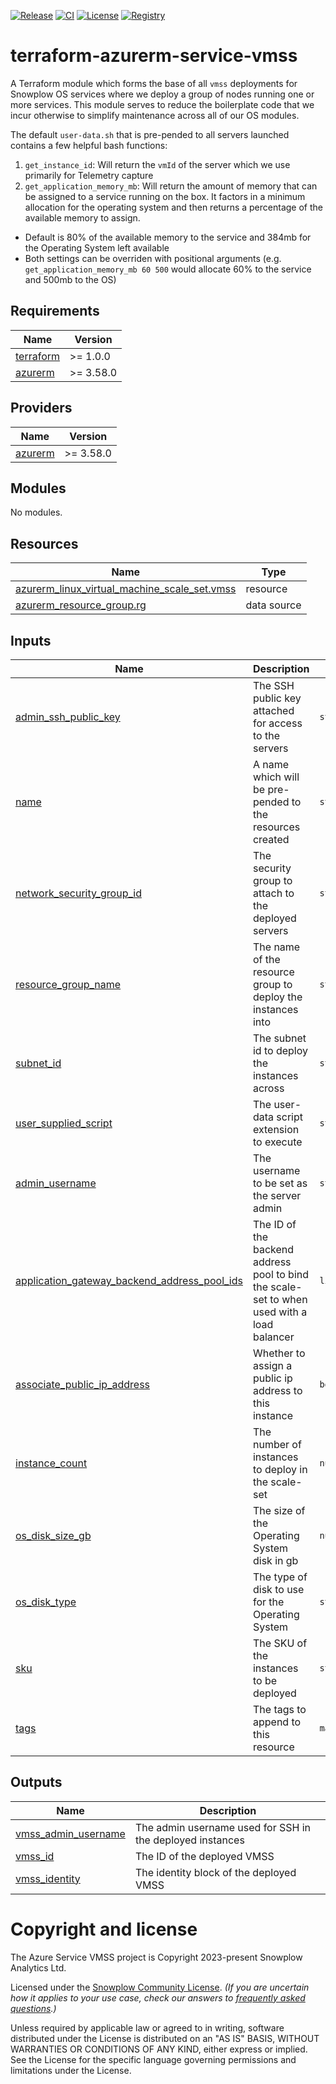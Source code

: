 [![Release][release-image]][release] [![CI][ci-image]][ci] [![License][license-image]][license] [![Registry][registry-image]][registry]

# terraform-azurerm-service-vmss

A Terraform module which forms the base of all `vmss` deployments for Snowplow OS services where we deploy a group of nodes running one or more services.  This module serves to reduce the boilerplate code that we incur otherwise to simplify maintenance across all of our OS modules.

The default `user-data.sh` that is pre-pended to all servers launched contains a few helpful bash functions:

1. `get_instance_id`: Will return the `vmId` of the server which we use primarily for Telemetry capture
2. `get_application_memory_mb`: Will return the amount of memory that can be assigned to a service running on the box.  It factors in a minimum allocation for the operating system and then returns a percentage of the available memory to assign.
  - Default is 80% of the available memory to the service and 384mb for the Operating System left available
  - Both settings can be overriden with positional arguments (e.g. `get_application_memory_mb 60 500` would allocate 60% to the service and 500mb to the OS)

## Requirements

| Name | Version |
|------|---------|
| <a name="requirement_terraform"></a> [terraform](#requirement\_terraform) | >= 1.0.0 |
| <a name="requirement_azurerm"></a> [azurerm](#requirement\_azurerm) | >= 3.58.0 |

## Providers

| Name | Version |
|------|---------|
| <a name="provider_azurerm"></a> [azurerm](#provider\_azurerm) | >= 3.58.0 |

## Modules

No modules.

## Resources

| Name | Type |
|------|------|
| [azurerm_linux_virtual_machine_scale_set.vmss](https://registry.terraform.io/providers/hashicorp/azurerm/latest/docs/resources/linux_virtual_machine_scale_set) | resource |
| [azurerm_resource_group.rg](https://registry.terraform.io/providers/hashicorp/azurerm/latest/docs/data-sources/resource_group) | data source |

## Inputs

| Name | Description | Type | Default | Required |
|------|-------------|------|---------|:--------:|
| <a name="input_admin_ssh_public_key"></a> [admin\_ssh\_public\_key](#input\_admin\_ssh\_public\_key) | The SSH public key attached for access to the servers | `string` | n/a | yes |
| <a name="input_name"></a> [name](#input\_name) | A name which will be pre-pended to the resources created | `string` | n/a | yes |
| <a name="input_network_security_group_id"></a> [network\_security\_group\_id](#input\_network\_security\_group\_id) | The security group to attach to the deployed servers | `string` | n/a | yes |
| <a name="input_resource_group_name"></a> [resource\_group\_name](#input\_resource\_group\_name) | The name of the resource group to deploy the instances into | `string` | n/a | yes |
| <a name="input_subnet_id"></a> [subnet\_id](#input\_subnet\_id) | The subnet id to deploy the instances across | `string` | n/a | yes |
| <a name="input_user_supplied_script"></a> [user\_supplied\_script](#input\_user\_supplied\_script) | The user-data script extension to execute | `string` | n/a | yes |
| <a name="input_admin_username"></a> [admin\_username](#input\_admin\_username) | The username to be set as the server admin | `string` | `"snowplow"` | no |
| <a name="input_application_gateway_backend_address_pool_ids"></a> [application\_gateway\_backend\_address\_pool\_ids](#input\_application\_gateway\_backend\_address\_pool\_ids) | The ID of the backend address pool to bind the scale-set to when used with a load balancer | `list(string)` | `[]` | no |
| <a name="input_associate_public_ip_address"></a> [associate\_public\_ip\_address](#input\_associate\_public\_ip\_address) | Whether to assign a public ip address to this instance | `bool` | `true` | no |
| <a name="input_instance_count"></a> [instance\_count](#input\_instance\_count) | The number of instances to deploy in the scale-set | `number` | `1` | no |
| <a name="input_os_disk_size_gb"></a> [os\_disk\_size\_gb](#input\_os\_disk\_size\_gb) | The size of the Operating System disk in gb | `number` | `30` | no |
| <a name="input_os_disk_type"></a> [os\_disk\_type](#input\_os\_disk\_type) | The type of disk to use for the Operating System | `string` | `"StandardSSD_LRS"` | no |
| <a name="input_sku"></a> [sku](#input\_sku) | The SKU of the instances to be deployed | `string` | `"Standard_B1ms"` | no |
| <a name="input_tags"></a> [tags](#input\_tags) | The tags to append to this resource | `map(string)` | `{}` | no |

## Outputs

| Name | Description |
|------|-------------|
| <a name="output_vmss_admin_username"></a> [vmss\_admin\_username](#output\_vmss\_admin\_username) | The admin username used for SSH in the deployed instances |
| <a name="output_vmss_id"></a> [vmss\_id](#output\_vmss\_id) | The ID of the deployed VMSS |
| <a name="output_vmss_identity"></a> [vmss\_identity](#output\_vmss\_identity) | The identity block of the deployed VMSS |

# Copyright and license

The Azure Service VMSS project is Copyright 2023-present Snowplow Analytics Ltd.

Licensed under the [Snowplow Community License](https://docs.snowplow.io/community-license-1.0). _(If you are uncertain how it applies to your use case, check our answers to [frequently asked questions](https://docs.snowplow.io/docs/contributing/community-license-faq/).)_

Unless required by applicable law or agreed to in writing, software
distributed under the License is distributed on an "AS IS" BASIS,
WITHOUT WARRANTIES OR CONDITIONS OF ANY KIND, either express or implied.
See the License for the specific language governing permissions and
limitations under the License.

[release]: https://github.com/snowplow-devops/terraform-azurerm-service-vmss/releases/latest
[release-image]: https://img.shields.io/github/v/release/snowplow-devops/terraform-azurerm-service-vmss

[ci]: https://github.com/snowplow-devops/terraform-azurerm-service-vmss/actions?query=workflow%3Aci
[ci-image]: https://github.com/snowplow-devops/terraform-azurerm-service-vmss/workflows/ci/badge.svg

[license]: https://docs.snowplow.io/docs/contributing/community-license-faq/
[license-image]: https://img.shields.io/badge/license-Snowplow--Community-blue.svg?style=flat

[registry]: https://registry.terraform.io/modules/snowplow-devops/service-vmss/azurerm/latest
[registry-image]: https://img.shields.io/static/v1?label=Terraform&message=Registry&color=7B42BC&logo=terraform

